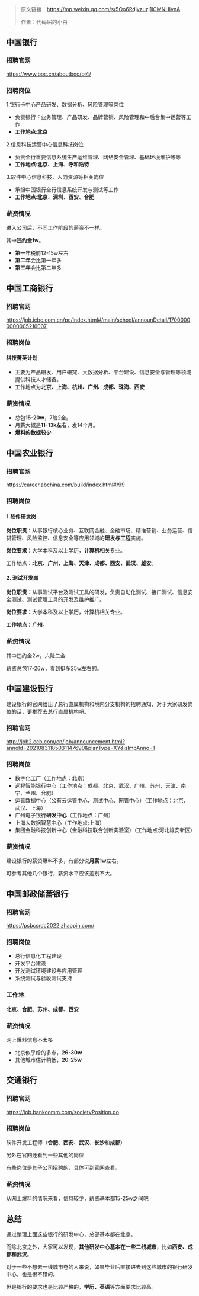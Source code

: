 > 原文链接：https://mp.weixin.qq.com/s/5Oo6Rdjyzuzj1iCMNHIvnA
>
> 作者：代码届的小白



## 中国银行



### 招聘官网 

https://www.boc.cn/aboutboc/bi4/

### 招聘岗位

1.银行卡中心产品研发、数据分析、风险管理等岗位

- 负责银行卡业务管理、产品研发、品牌营销、风险管理和中后台集中运营等工作
- **工作地点**:**北京**

2.信息科技运营中心信息科技岗位

- 负责全行重要信息系统生产运维管理、网络安全管理、基础环境维护等等
- **工作地点**:**北京**、**上海**、**呼和浩特**

3.软件中心信息科技、人力资源等相关岗位

- 承担中国银行全行信息系统开发与测试等工作
- **工作地点**:**北京**、**深圳**、**西安**、**合肥**

### 薪资情况

进入公司后，不同工作阶段的薪资不一样。

其中**违约金1w**。

- **第一年**税前12-15w左右
- **第二年**会比第一年多
- **第三年**会比第二年多

## 中国工商银行



### 招聘官网 

https://job.icbc.com.cn/pc/index.html#/main/school/announDetail/17000000000005216007

### 招聘岗位

#### 科技菁英计划

- 主要为产品研发、用户研究、大数据分析、平台建设、信息安全与管理等领域提供科技人才储备。
- 工作地点为**北京、上海、杭州、广州、成都、珠海、西安**

### 薪资情况

- 总包**15-20w**，7险2金。
- 月薪大概是**11-13k左右**，发14个月。
- **爆料的数据较少**

## 中国农业银行



### 招聘官网 

https://career.abchina.com/build/index.html#/99

### 招聘岗位

#### 1.软件研发岗

**岗位职责**：从事银行核心业务、互联网金融、金融市场、精准营销、业务运营、信贷管理、风险监控、信息安全等应用领域的**研发与工程**实施。

**岗位要求**：大学本科及以上学历，**计算机相关**专业。

工作地点：**北京、广州、上海、天津、成都、西安、武汉、雄安**。

#### 2. 测试开发岗

**岗位职责**：从事测试平台及测试工具的研发，负责自动化测试、接口测试、信息安全测试、测试管理工具的开发及维护推广。

**岗位要求**：大学本科及以上学历，计算机相关专业。

**工作地点**：**广州**。

### 薪资情况

其中违约金2w，六险二金

薪资总包17-26w，看到挺多25w左右的。

## 中国建设银行



建设银行的官网给出了总行直属机构和境内分支机构的招聘通知，对于大家研发岗位的话，更推荐去总行直属机构吧。

### 招聘官网

http://job2.ccb.com/cn/job/announcement.html?annoId=20210831185031147690&planType=XY&isImpAnno=1

### 招聘岗位

- 数字化工厂（工作地点：北京）
- 远程智能银行中心（工作地点：成都、北京、武汉、广州、苏州、天津、南宁、兰州、合肥）
- 运营数据中心（公有云运管中心、测试中心、网管中心）（工作地点：北京、武汉、上海）
- 广州电子银行**研发中心**（工作地点：广州）
- 上海大数据智慧中心（工作地点:上海）
- 集团金融科技创新中心（金融科技联合创新实验室）（工作地点:河北雄安新区）

### 薪资情况

建设银行的薪资爆料不多，有部分说**月薪1w**左右。

可参考其他几个银行，薪资水平应该差别不大。

## 中国邮政储蓄银行



### 招聘官网 

https://psbcsrdc2022.zhaopin.com/

### 招聘岗位

- 总行信息化工程建设
- 开发平台建设
- 开发测试环境建设与应用管理
- 系统测试与验收测试支持

### 工作地

**北京、合肥、苏州、成都、西安**

### 薪资情况

网上爆料信息不太多

- 北京似乎给的多点，**26-30w**
- 其他城市估计稍低，**20-25w**

## 交通银行



### 招聘官网 

https://job.bankcomm.com/societyPosition.do

### 招聘岗位

软件开发工程师（**合肥**、**西安**、**武汉**、**长沙**和**成都**）

另外在官网还看到一些其他的岗位

有些岗位是其子公司招聘的，具体可到官网查看。

### 薪资情况

从网上爆料的情况来看，信息较少，薪资基本都15-25w之间吧

## 总结

通过整理上面这些银行的研发中心，总部基本都在北京。

而除北京之外，大家可以发现，**其他研发中心基本在一些二线城市**，比如**西安、成都和武汉**。

对于一些不想去一线城市卷的人来说，如果毕业后直接进去到这些城市的银行研发中心，也是很不错的。

但是银行的要求也是比较严格的，**学历、英语**等方面要求比较高。


